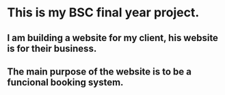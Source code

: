 # This is my BSC final year project.
## I am building a website for my client, his website is for their business.
## The main purpose of the website is to be a funcional booking system.
